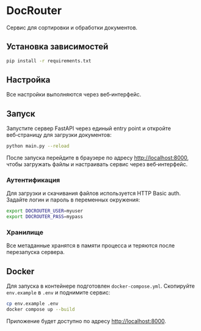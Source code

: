 # DocRouter

Сервис для сортировки и обработки документов.

## Установка зависимостей

```bash
pip install -r requirements.txt
```

## Настройка

Все настройки выполняются через веб‑интерфейс.

## Запуск

Запустите сервер FastAPI через единый entry point и откройте веб‑страницу для загрузки документов:

```bash
python main.py --reload
```

После запуска перейдите в браузере по адресу [http://localhost:8000](http://localhost:8000), чтобы загружать файлы и настраивать сервис через веб‑интерфейс.

### Аутентификация

Для загрузки и скачивания файлов используется HTTP Basic auth. Задайте логин и пароль в переменных окружения:

```bash
export DOCROUTER_USER=myuser
export DOCROUTER_PASS=mypass
```

### Хранилище

Все метаданные хранятся в памяти процесса и теряются после перезапуска сервера.

## Docker

Для запуска в контейнере подготовлен `docker-compose.yml`.
Скопируйте `env.example` в `.env` и поднимите сервис:

```bash
cp env.example .env
docker compose up --build
```

Приложение будет доступно по адресу [http://localhost:8000](http://localhost:8000).

